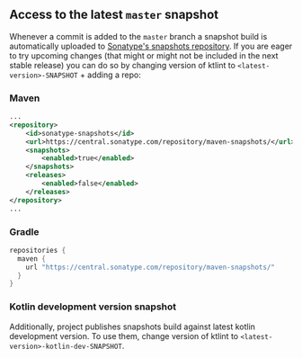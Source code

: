 ## Access to the latest `master` snapshot

Whenever a commit is added to the `master` branch a snapshot build is automatically uploaded to [Sonatype's snapshots repository](https://oss.sonatype.org/content/repositories/snapshots/com/pinterest/ktlint/).
If you are eager to try upcoming changes (that might or might not be included in the next stable release) you can do
so by changing version of ktlint to `<latest-version>-SNAPSHOT` + adding a repo:

### Maven

```xml
...
<repository>
    <id>sonatype-snapshots</id>
    <url>https://central.sonatype.com/repository/maven-snapshots/</url>
    <snapshots>
        <enabled>true</enabled>
    </snapshots>
    <releases>
        <enabled>false</enabled>
    </releases>
</repository>
...
```

### Gradle

```groovy
repositories {
  maven {
    url "https://central.sonatype.com/repository/maven-snapshots/"
  }
}
```

### Kotlin development version snapshot

Additionally, project publishes snapshots build against latest kotlin development version. To use them, change version
of ktlint to `<latest-version>-kotlin-dev-SNAPSHOT`.
